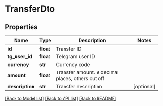 # TransferDto

## Properties
Name | Type | Description | Notes
------------ | ------------- | ------------- | -------------
**id** | **float** | Transfer ID | 
**tg_user_id** | **float** | Telegram user ID | 
**currency** | **str** | Currency code | 
**amount** | **float** | Transfer amount. 9 decimal places, others cut off | 
**description** | **str** | Transfer description | [optional] 

[[Back to Model list]](../README.md#documentation-for-models) [[Back to API list]](../README.md#documentation-for-api-endpoints) [[Back to README]](../README.md)

